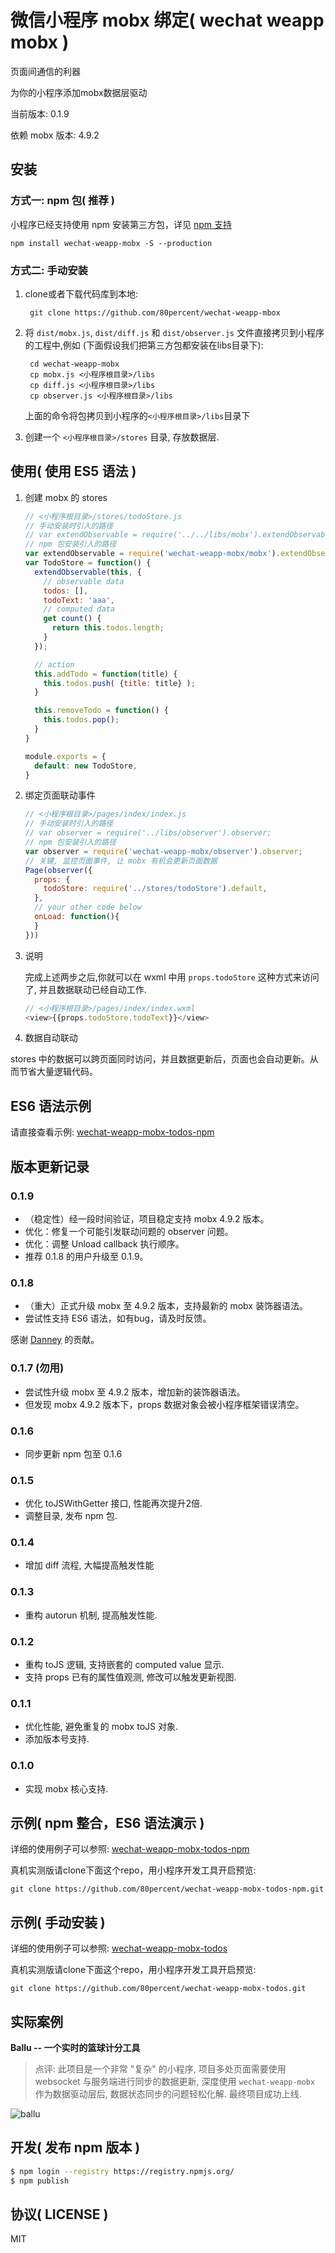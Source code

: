 
微信小程序 mobx 绑定( wechat weapp mobx )
==============

页面间通信的利器

为你的小程序添加mobx数据层驱动

当前版本: 0.1.9

依赖 mobx 版本: 4.9.2

## 安装

### 方式一: npm 包( 推荐 )

小程序已经支持使用 npm 安装第三方包，详见 [npm 支持](https://developers.weixin.qq.com/miniprogram/dev/devtools/npm.html?search-key=npm)

```shell
npm install wechat-weapp-mobx -S --production
```

### 方式二: 手动安装

1. clone或者下载代码库到本地:

   ```shell
    git clone https://github.com/80percent/wechat-weapp-mbox
   ```
2. 将 `dist/mobx.js`, `dist/diff.js` 和 `dist/observer.js` 文件直接拷贝到小程序的工程中,例如 (下面假设我们把第三方包都安装在libs目录下):

   ```shell
    cd wechat-weapp-mobx
    cp mobx.js <小程序根目录>/libs
    cp diff.js <小程序根目录>/libs
    cp observer.js <小程序根目录>/libs
   ```

    上面的命令将包拷贝到小程序的`<小程序根目录>/libs`目录下

3. 创建一个 `<小程序根目录>/stores` 目录, 存放数据层.

## 使用( 使用 ES5 语法 )
1. 创建 mobx 的 stores

    ```js
    // <小程序根目录>/stores/todoStore.js
    // 手动安装时引入的路径
    // var extendObservable = require('../../libs/mobx').extendObservable;
    // npm 包安装引入的路径
    var extendObservable = require('wechat-weapp-mobx/mobx').extendObservable;
    var TodoStore = function() {
      extendObservable(this, {
        // observable data
        todos: [],
        todoText: 'aaa',
        // computed data
        get count() {
          return this.todos.length;
        }
      });

      // action
      this.addTodo = function(title) {
        this.todos.push( {title: title} );
      }

      this.removeTodo = function() {
        this.todos.pop();
      }
    }

    module.exports = {
      default: new TodoStore,
    }
    ```

2. 绑定页面联动事件

    ```js
    // <小程序根目录>/pages/index/index.js
    // 手动安装时引入的路径
    // var observer = require('../libs/observer').observer;
    // npm 包安装引入的路径
    var observer = require('wechat-weapp-mobx/observer').observer;
    // 关键, 监控页面事件, 让 mobx 有机会更新页面数据
    Page(observer({
      props: {
        todoStore: require('../stores/todoStore').default,
      },
      // your other code below
      onLoad: function(){
      }
    }))
    ```

3. 说明

    完成上述两步之后,你就可以在 wxml 中用 `props.todoStore` 这种方式来访问了, 并且数据联动已经自动工作.

    ```js
    // <小程序根目录>/pages/index/index.wxml
    <view>{{props.todoStore.todoText}}</view>
    ```

4. 数据自动联动

stores 中的数据可以跨页面同时访问，并且数据更新后，页面也会自动更新。从而节省大量逻辑代码。

## ES6 语法示例

请直接查看示例: [wechat-weapp-mobx-todos-npm](https://github.com/80percent/wechat-weapp-mobx-todos-npm)

## 版本更新记录

### 0.1.9

* （稳定性）经一段时间验证，项目稳定支持 mobx 4.9.2 版本。
* 优化：修复一个可能引发联动问题的 observer 问题。
* 优化：调整 Unload callback 执行顺序。
* 推荐 0.1.8 的用户升级至 0.1.9。

### 0.1.8

* （重大）正式升级 mobx 至 4.9.2 版本，支持最新的 mobx 装饰器语法。
* 尝试性支持 ES6 语法，如有bug，请及时反馈。

感谢 [Danney](https://github.com/dannnney) 的贡献。

### 0.1.7 (勿用)

* 尝试性升级 mobx 至 4.9.2 版本，增加新的装饰器语法。
* 但发现 mobx 4.9.2 版本下，props 数据对象会被小程序框架错误清空。

### 0.1.6

* 同步更新 npm 包至 0.1.6

### 0.1.5

* 优化 toJSWithGetter 接口, 性能再次提升2倍.
* 调整目录, 发布 npm 包.

### 0.1.4

* 增加 diff 流程, 大幅提高触发性能

### 0.1.3

* 重构 autorun 机制, 提高触发性能.

### 0.1.2

* 重构 toJS 逻辑, 支持嵌套的 computed value 显示.
* 支持 props 已有的属性值观测, 修改可以触发更新视图.

### 0.1.1

* 优化性能, 避免重复的 mobx toJS 对象.
* 添加版本号支持.

### 0.1.0

* 实现 mobx 核心支持.

## 示例( npm 整合，ES6 语法演示 )

详细的使用例子可以参照: [wechat-weapp-mobx-todos-npm](https://github.com/80percent/wechat-weapp-mobx-todos-npm)

真机实测版请clone下面这个repo，用小程序开发工具开启预览:

```
git clone https://github.com/80percent/wechat-weapp-mobx-todos-npm.git
```

## 示例( 手动安装 )

详细的使用例子可以参照: [wechat-weapp-mobx-todos](https://github.com/80percent/wechat-weapp-mobx-todos)

真机实测版请clone下面这个repo，用小程序开发工具开启预览:

```
git clone https://github.com/80percent/wechat-weapp-mobx-todos.git
```

## 实际案例

**Ballu -- 一个实时的篮球计分工具**

> 点评: 此项目是一个非常 "复杂" 的小程序, 项目多处页面需要使用 websocket 与服务端进行同步的数据更新, 深度使用 `wechat-weapp-mobx` 作为数据驱动层后, 数据状态同步的问题轻松化解. 最终项目成功上线.

![ballu](img/ballu.png)

## 开发( 发布 npm 版本 )

```bash
$ npm login --registry https://registry.npmjs.org/
$ npm publish
```

## 协议( LICENSE )

MIT
